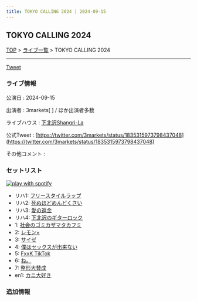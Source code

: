 ```yaml
---
title: TOKYO CALLING 2024 | 2024-09-15
---
```

## TOKYO CALLING 2024

[TOP](/setlist/) > [ライブ一覧](lives.html) > TOKYO CALLING 2024

___

<a href="https://twitter.com/share?ref_src=twsrc%5Etfw" data-text="3markets[ ]セットリスト > TOKYO CALLING 2024" class="twitter-share-button" data-via="3markets" data-hashtags="3markets" data-related="3markets" data-show-count="false">Tweet</a>

### ライブ情報

公演日
:    2024-09-15

出演者
:    3markets[ ] / ほか出演者多数

ライブハウス
:    [下北沢Shangri-La](livehouse012.html)

公式Tweet
:    [https://twitter.com/3markets/status/1835315973798437048](https://twitter.com/3markets/status/1835315973798437048)

その他コメント
:    

### セットリスト


[![play with spotify](images/spotify-icon.png)](https://open.spotify.com/playlist/0jpOf0Zv97yoTU1YpZT6mE)



*  リハ1: [フリースタイルラップ](song074.html)
*  リハ2: [死ぬほどめんどくさい](song018.html)
*  リハ3: [愛の返金](song012.html)
*  リハ4: [下北沢のギターロック](song015.html)
*  1: [社会のゴミカザマタカフミ](song002.html)
*  2: [レモン×](song003.html)
*  3: [サイゼ](song004.html)
*  4: [僕はセックスが出来ない](song006.html)
*  5: [FxxK TikTok](song082.html)
*  6: [ね。](song076.html)
*  7: [整形大賛成](song005.html)
*  en1: [カニ大好き](song079.html)


### 追加情報






<script async src="https://platform.twitter.com/widgets.js" charset="utf-8"></script>